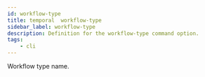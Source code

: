 ```yaml
---
id: workflow-type
title: temporal  workflow-type
sidebar_label: workflow-type
description: Definition for the workflow-type command option.
tags:
	- cli
---
```

Workflow type name.
